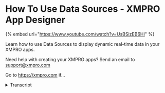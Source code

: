 # How To Use Data Sources - XMPRO App Designer
{% embed url="https://www.youtube.com/watch?v=UsBSizEB6HI" %}



Learn how to use Data Sources to display dynamic real-time data in your XMPRO apps.

Need help with creating your XMPRO apps? Send an email to support@xmpro.com

Go to https://xmpro.com if...
<details>
<summary>Transcript</summary>Learn how to use Data Sources to display dynamic real-time data in your XMPRO apps.

Need help with creating your XMPRO apps? Send an email to support@xmpro.com

Go to https://xmpro.com if...
welcome to another training video from

accent growth today we will be looking

at how to create and use their sources

as a prerequisite you should have

already gone through the video on how to

create AB direct connections if you

haven't I highly recommend you do that

first let's just let's let's jump in so

I have an app here as you can see

budgets all blanket and I wanted to

display some data so the first thing I

would like to do is over here where you

see page data I would like to add some

data sources so if I click plus over

there it will give me this screen where

I have to specify a name for my data

source let's say I say it means furnace

health store then I can choose a

connection as for the last video we

created a connection and call it first

and I will choose that and that will

bring back all the entities that that

connection can provide me the entity I

am looking for is called

furnace tab once that part is done I can

click Save and then that data source

will be available for me to use in my

page I can reuse it as many times as I

like on this page clicking the expand

button here shows me all the columns or

attributes that are being returned by

the data source now how do I put it on

my phone or on my screen there are a

couple of controls here which are

actually their amount controls for

example a chart or a grid or a drop-down

these are all the controls which can be

bound to an air source and they will

behave accordingly so let's start with

one control which is the easiest and

that is

director and I will go to better over

there click on it and let's say I want

my furnace data to appear in this

directed I will then go to the block

properties and you will see I have a few

options here from the static rent I'll

go I'll skip the others and just go to

the data source which will then present

me in the screen the first thing it asks

me is which tell source I want to use so

I'll use the one I just created and then

I have an option to either create a

filter on it select if I want the data

to be sorted by a certain column there

are also some advanced options but I'll

leave all of them for default I'll click

Save and when I launch it I expect to

see data in the data grid which is

coming from my data source as you can

see it loaded that up now let's go back

and try a few other controls and see

what are the other options to present

data on the screen so let's try and put

a chart in this area so I put a chart

over there and when I click on it I can

go to its block properties and under

data source again I'll choose the same

data source and then very quickly I'll

go and add a series where the pipe movie

line perhaps let's say bar chart I will

choose X X to be the asset ID and the

y-axis to be health score I'm not going

to go into much detail of this because

this will be covered in the chart how to

use a chart control video on song

anywhere but once I apply and save I can

launch the app again and my daughter

should appear both in the chart and the

grid

now one last things

these are the controls which know how to

display the data source they have their

own way of Miss playing each record that

they receive from your data source the

data grid knows how to display it in

certain lines chart knows how to put it

as bars but what if I don't want to

stick to how these controls are present

there I want to create something on my

own if that is the case what you can do

is you can use a control called data

repeater box I will drag it over here

once it is dried I'm gonna expands the

whole area by default I'm gonna give it

a smaller height for example 70 pixels

now what I want to do is for each record

that might a social dance I want to

define how it should look like on the

screen this data repeater box will allow

me to do that by specifying what Dell

source introduced which will be the same

one much like moths that you set and

save it

this box is then gonna going to repeat

itself for every row it's gonna find in

that data source and now I have the

opportunity to define how each line

should look some that is it's done from

the data source so I'll go ahead and

create a bit of a template here for my

data items so in the blocks I'll put a

vertical stack layer I'm gonna quickly

make it so that and then I'm gonna put a

text in it and next I'm gonna put text

again actually I should since I had some

styles are in fashion just long this is

quite depth if you

use your existing styles you can just

clone them don't have to stop every box

again and again now in the last box

let's say I wanna put an indicator right

so I have that layout that layout is

going to repeat itself for every line

that it receives from the data source

now but I want this text will actually

display the text coming from my data

source so I can go to the block

properties and in the appearance change

this text from static to a dynamic value

and then it will give me all the options

that I have in my repeater box so I'll

choose the name to be displayed over

there and for this one I will choose the

health score and for the last one I will

go ahead and choose its color to be

dynamically set by what is being

received as status from the terror

source once I saved this and launched it

I expect to see a lying over here or my

repeater to repeat for every record that

it forms and we can see it is showing

that the template ID I created is being

repeated for every okay and that's how

you choose yourself how each item in

your - source should be represented or

displayed on the screen so that was a

video on how to use the sources and bind

them to certain controls

thank you so much
</details>